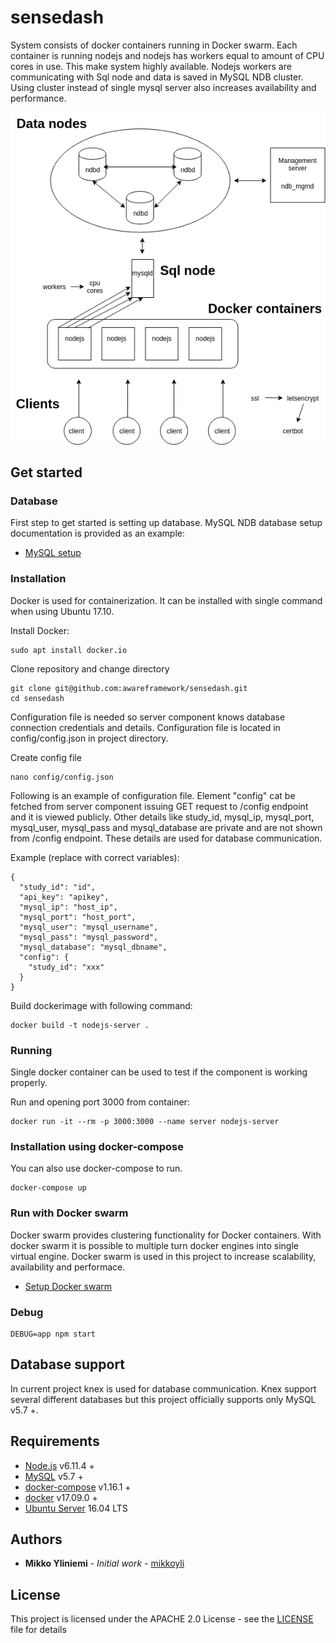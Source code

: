 # sensedash

System consists of docker containers running in Docker swarm. Each container is running nodejs and nodejs has workers equal to amount of CPU cores in use. This make system highly available. Nodejs workers are communicating with Sql node and data is saved in MySQL NDB cluster. Using cluster instead of single mysql server also increases availability and performance.

![Architecture](images/architecture.png "Architecture")

## Get started

### Database

First step to get started is setting up database. MySQL NDB database setup documentation is provided as an example:
* [MySQL setup](doc/mysql-db.md)

### Installation

Docker is used for containerization. It can be installed with single command when using Ubuntu 17.10.

Install Docker:
```console
sudo apt install docker.io
```

Clone repository and change directory
```console
git clone git@github.com:awareframework/sensedash.git
cd sensedash
```

Configuration file is needed so server component knows database connection credentials and details. Configuration file is located in config/config.json in project directory.

Create config file
```console
nano config/config.json
```

Following is an example of configuration file. Element "config" cat be fetched from server component issuing GET request to /config endpoint and it is viewed publicly. Other details like study_id, mysql_ip, mysql_port, mysql_user, mysql_pass and mysql_database are private and are not shown from /config endpoint. These details are used for database communication.

Example (replace with correct variables):
```
{
  "study_id": "id",
  "api_key": "apikey",
  "mysql_ip": "host_ip",
  "mysql_port": "host_port",
  "mysql_user": "mysql_username",
  "mysql_pass": "mysql_password",
  "mysql_database": "mysql_dbname",
  "config": {
    "study_id": "xxx"
  }
}
```

Build dockerimage with following command:
```console
docker build -t nodejs-server .
```

### Running

Single docker container can be used to test if the component is working properly.

Run and opening port 3000 from container:
```console
docker run -it --rm -p 3000:3000 --name server nodejs-server
```

### Installation using docker-compose

You can also use docker-compose to run.

```console
docker-compose up
```

### Run with Docker swarm

Docker swarm provides clustering functionality for Docker containers. With docker swarm it is possible to multiple turn docker engines into single virtual engine. Docker swarm is used in this project to increase scalability, availability and performace.

* [Setup Docker swarm](doc/docker-swarm.md)

### Debug 

```console
DEBUG=app npm start
```

## Database support

In current project knex is used for database communication. Knex support several different databases but this project officially supports only MySQL v5.7 +.

## Requirements

* [Node.js](https://nodejs.org/en/) v6.11.4 +
* [MySQL](https://www.mysql.com/) v5.7 +
* [docker-compose](https://docs.docker.com/compose/) v1.16.1 +
* [docker](https://www.docker.com/) v17.09.0 +
* [Ubuntu Server](https://www.ubuntu.com/)  16.04 LTS

## Authors

* **Mikko Yliniemi** - *Initial work* - [mikkoyli](https://github.com/mikkoyli)

## License

This project is licensed under the APACHE 2.0 License - see the [LICENSE](LICENSE) file for details

